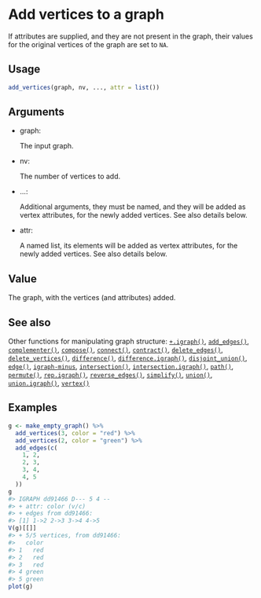 # Add vertices to a graph

If attributes are supplied, and they are not present in the graph, their
values for the original vertices of the graph are set to `NA`.

## Usage

``` r
add_vertices(graph, nv, ..., attr = list())
```

## Arguments

- graph:

  The input graph.

- nv:

  The number of vertices to add.

- ...:

  Additional arguments, they must be named, and they will be added as
  vertex attributes, for the newly added vertices. See also details
  below.

- attr:

  A named list, its elements will be added as vertex attributes, for the
  newly added vertices. See also details below.

## Value

The graph, with the vertices (and attributes) added.

## See also

Other functions for manipulating graph structure:
[`+.igraph()`](https://r.igraph.org/reference/plus-.igraph.md),
[`add_edges()`](https://r.igraph.org/reference/add_edges.md),
[`complementer()`](https://r.igraph.org/reference/complementer.md),
[`compose()`](https://r.igraph.org/reference/compose.md),
[`connect()`](https://r.igraph.org/reference/ego.md),
[`contract()`](https://r.igraph.org/reference/contract.md),
[`delete_edges()`](https://r.igraph.org/reference/delete_edges.md),
[`delete_vertices()`](https://r.igraph.org/reference/delete_vertices.md),
[`difference()`](https://r.igraph.org/reference/difference.md),
[`difference.igraph()`](https://r.igraph.org/reference/difference.igraph.md),
[`disjoint_union()`](https://r.igraph.org/reference/disjoint_union.md),
[`edge()`](https://r.igraph.org/reference/edge.md),
[`igraph-minus`](https://r.igraph.org/reference/igraph-minus.md),
[`intersection()`](https://r.igraph.org/reference/intersection.md),
[`intersection.igraph()`](https://r.igraph.org/reference/intersection.igraph.md),
[`path()`](https://r.igraph.org/reference/path.md),
[`permute()`](https://r.igraph.org/reference/permute.md),
[`rep.igraph()`](https://r.igraph.org/reference/rep.igraph.md),
[`reverse_edges()`](https://r.igraph.org/reference/reverse_edges.md),
[`simplify()`](https://r.igraph.org/reference/simplify.md),
[`union()`](https://r.igraph.org/reference/union.md),
[`union.igraph()`](https://r.igraph.org/reference/union.igraph.md),
[`vertex()`](https://r.igraph.org/reference/vertex.md)

## Examples

``` r
g <- make_empty_graph() %>%
  add_vertices(3, color = "red") %>%
  add_vertices(2, color = "green") %>%
  add_edges(c(
    1, 2,
    2, 3,
    3, 4,
    4, 5
  ))
g
#> IGRAPH dd91466 D--- 5 4 -- 
#> + attr: color (v/c)
#> + edges from dd91466:
#> [1] 1->2 2->3 3->4 4->5
V(g)[[]]
#> + 5/5 vertices, from dd91466:
#>   color
#> 1   red
#> 2   red
#> 3   red
#> 4 green
#> 5 green
plot(g)
```

